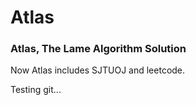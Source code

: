 # Atlas

### Atlas, The Lame Algorithm Solution

Now Atlas includes SJTUOJ and leetcode.

Testing git...